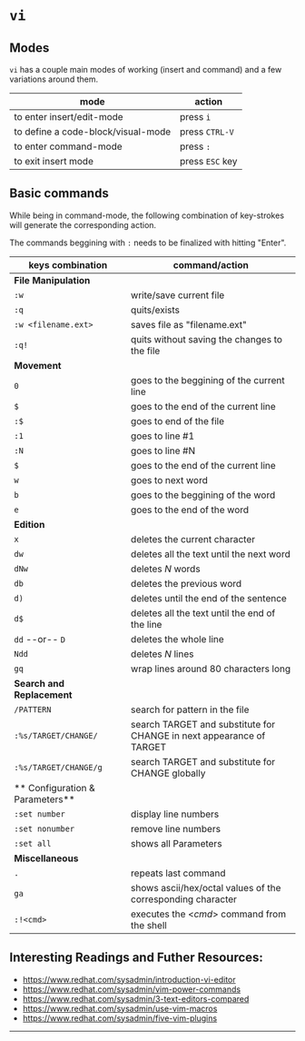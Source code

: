 # `vi`

## Modes
`vi` has a couple main modes of working (insert and command) and a few variations around them.

|	mode					|	action	|
|---------------------------|-----------|
| to enter insert/edit-mode | press `i` |
| to define a code-block/visual-mode | press `CTRL-V` |
| to enter command-mode		|	press `:`		|
| to exit insert mode		|	press `ESC` key |


## Basic commands
While being in command-mode, the following combination of key-strokes will generate the corresponding action.

The commands beggining with `:` needs to be finalized with hitting "Enter".


| keys combination	|	command/action			|
|---------------|-------------------|
| **File Manipulation**	|
|	`:w`		| write/save current file	|
|	`:q`		| quits/exists	|
|	`:w <filename.ext>` | saves file as "filename.ext"	|
|	`:q!`		| quits without saving the changes to the file	|
| **Movement**	|
|	`0`  		| goes to the beggining of the current line	|
|	`$`  		| goes to the end of the current line	|
|	`:$` 		| goes to end of the file	|
|	`:1` 		| goes to line #1	|
|	`:N` 		| goes to line #N	|
|	`$`  	| goes to the end of the current line	|
|	`w`		| goes to next word	|
|	`b`		| goes to the beggining of the word	|
|	`e`		| goes to the end of the word	|
| **Edition**	|
|	`x` 	| deletes the current character	|
|	`dw` 	| deletes all the text until the next word	|
|	`dNw`	|	deletes *N* words	|
|	`db`	| deletes the previous word	|
|	`d)`	| deletes until the end of the sentence	|
|	`d$`	| deletes all the text until the end of the line	|
|	`dd` --or-- `D`	| deletes the whole line	|
|	`Ndd`	| deletes *N* lines	|
|	`gq`	| wrap lines around 80 characters long	|
| **Search and Replacement** |
|	`/PATTERN` | search for pattern in the file	|
|	`:%s/TARGET/CHANGE/` | search TARGET and substitute for CHANGE in next appearance of TARGET	|
|	`:%s/TARGET/CHANGE/g` | search TARGET and substitute for CHANGE globally	|
| ** Configuration & Parameters** |
| `:set number` | display line numbers  |
| `:set nonumber` | remove line numbers  |
| `:set all`  | shows all Parameters  |
| **Miscellaneous** 	|
|	`.`	| repeats last command	|
|	`ga`	| shows ascii/hex/octal values of the corresponding character		|
|	`:!<cmd>`	|	executes the <*cmd*> command from the shell	|



## Interesting Readings and Futher Resources:

  * https://www.redhat.com/sysadmin/introduction-vi-editor
  * https://www.redhat.com/sysadmin/vim-power-commands
  * https://www.redhat.com/sysadmin/3-text-editors-compared
  * https://www.redhat.com/sysadmin/use-vim-macros
  * https://www.redhat.com/sysadmin/five-vim-plugins

---
